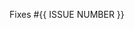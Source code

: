 <!-- describe the change, why is it needed and what does it accomplish as per https://ssw.com.au/rules/write-a-good-pull-request/ -->

Fixes #{{ ISSUE NUMBER }}

<!-- Add done video, screenshots as per https://ssw.com.au/rules/record-a-quick-and-dirty-done-video/-->

<!-- As per rule https://www.ssw.com.au/rules/over-the-shoulder-prs -->
<!-- Getting the PR merged is part of the task - Call someone to review your changes to get them merged ASAP -->
